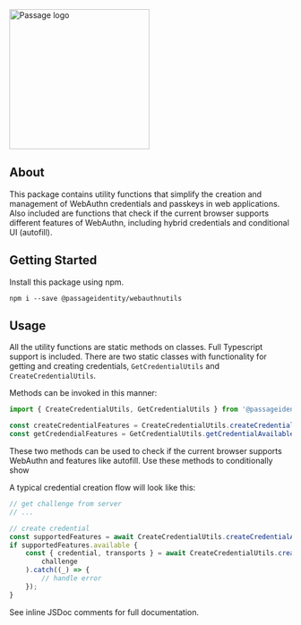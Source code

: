 <img src="https://storage.googleapis.com/passage-docs/passage-logo-gradient.svg" alt="Passage logo" style="width:250px;"/>

## About

This package contains utility functions that simplify the creation and management of WebAuthn credentials and passkeys in web applications. Also included are functions that check if the current browser supports different features of WebAuthn, including hybrid credentials and conditional UI (autofill).

## Getting Started

Install this package using npm.

```
npm i --save @passageidentity/webauthnutils
```

## Usage

All the utility functions are static methods on classes. Full Typescript support is included.
There are two static classes with functionality for getting and creating credentials, `GetCredentialUtils` and `CreateCredentialUtils`.

Methods can be invoked in this manner:

```js
import { CreateCredentialUtils, GetCredentialUtils } from '@passageidentity/webauthnutils'

const createCredentialFeatures = CreateCredentialUtils.createCredentialAvailable()
const getCredendialFeatures = GetCredentialUtils.getCredentialAvailable()
```

These two methods can be used to check if the current browser supports WebAuthn and features like autofill. Use these methods to conditionally show 

A typical credential creation flow will look like this:
```js
// get challenge from server
// ...

// create credential
const supportedFeatures = await CreateCredentialUtils.createCredentialAvailable();
if supportedFeatures.available {
    const { credential, transports } = await CreateCredentialUtils.createCredential(
        challenge
    ).catch((_) => {
        // handle error
    });
}
```

See inline JSDoc comments for full documentation.
